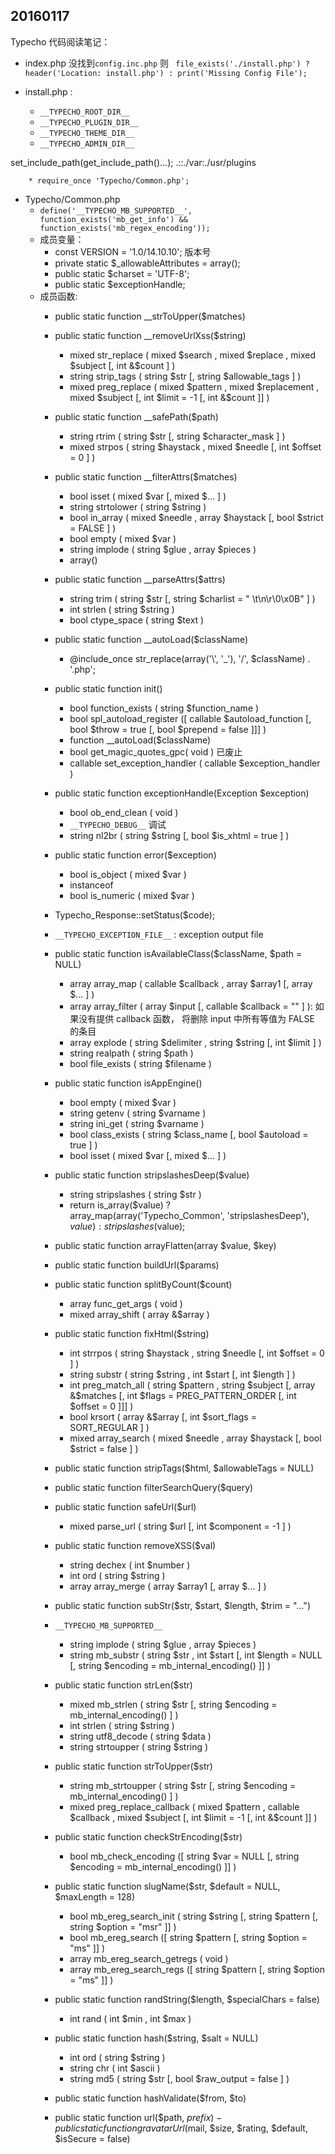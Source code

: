 ## 20160117
 Typecho 代码阅读笔记：
- index.php 没找到`config.inc.php` 则  ` file_exists('./install.php') ? header('Location: install.php') : print('Missing Config File');`

- install.php  :
	* `__TYPECHO_ROOT_DIR__`
	* `__TYPECHO_PLUGIN_DIR__`
	* `__TYPECHO_THEME_DIR__`
	* `__TYPECHO_ADMIN_DIR__`

set_include_path(get_include_path()...);
.::./var:./usr/plugins

		* require_once 'Typecho/Common.php';
- Typecho/Common.php
	* `define('__TYPECHO_MB_SUPPORTED__', function_exists('mb_get_info') && function_exists('mb_regex_encoding'));`
	*  成员变量：
		- const VERSION = '1.0/14.10.10'; 版本号
		-   private static $_allowableAttributes = array();
		- public static $charset = 'UTF-8';
		-  public static $exceptionHandle;
	* 成员函数:
		- public static function __strToUpper($matches)
		- public static function __removeUrlXss($string)
			* mixed str_replace ( mixed $search , mixed $replace , mixed $subject [, int &$count ] )
			* string strip_tags ( string $str [, string $allowable_tags ] )
			* mixed preg_replace ( mixed $pattern , mixed $replacement , mixed $subject [, int $limit = -1 [, int &$count ]] )
		- public static function __safePath($path)
			* string rtrim ( string $str [, string $character_mask ] )
			* mixed strpos ( string $haystack , mixed $needle [, int $offset = 0 ] )
		- public static function __filterAttrs($matches)
			* bool isset ( mixed $var [, mixed $... ] )
			* string strtolower ( string $string )
			* bool in_array ( mixed $needle , array $haystack [, bool $strict = FALSE ] )
			* bool empty ( mixed $var )
			* string implode ( string $glue , array $pieces )
			* array()
		- public static function __parseAttrs($attrs)
			* string trim ( string $str [, string $charlist = " \t\n\r\0\x0B" ] )
			* int strlen ( string $string )
			* bool ctype_space ( string $text )

		- public static function __autoLoad($className)
			*  @include_once str_replace(array('\\', '_'), '/', $className) . '.php';
		- public static function init()
			* bool function_exists ( string $function_name )
			* bool spl_autoload_register ([ callable $autoload_function [, bool $throw = true [, bool $prepend = false ]]] )
			* function __autoLoad($className)
			* bool get_magic_quotes_gpc( void ) 已废止
			* callable set_exception_handler ( callable $exception_handler )
		-  public static function exceptionHandle(Exception $exception)
			* bool ob_end_clean ( void )
			* `__TYPECHO_DEBUG__` 调试
			* string nl2br ( string $string [, bool $is_xhtml = true ] )
		- public static function error($exception)
			* bool is_object ( mixed $var )
			* instanceof
			* bool is_numeric ( mixed $var )

		- Typecho_Response::setStatus($code);
		- `__TYPECHO_EXCEPTION_FILE__` : exception output file
		-  public static function isAvailableClass($className, $path = NULL)
			* array array_map ( callable $callback , array $array1 [, array $... ] )
			* array array_filter ( array $input [, callable $callback = "" ] ): 如果没有提供 callback 函数， 将删除 input 中所有等值为 FALSE 的条目
			* array explode ( string $delimiter , string $string [, int $limit ] )
			* string realpath ( string $path )
			* bool file_exists ( string $filename )
		- public static function isAppEngine()
			* bool empty ( mixed $var )
			* string getenv ( string $varname )
			* string ini_get ( string $varname )
			* bool class_exists ( string $class_name [, bool $autoload = true ] )
			*  bool isset ( mixed $var [, mixed $... ] )
		- public static function stripslashesDeep($value)
			* string stripslashes ( string $str )
			* return is_array($value) ? array_map(array('Typecho_Common', 'stripslashesDeep'), $value) : stripslashes($value);
		- public static function arrayFlatten(array $value, $key)
		- public static function buildUrl($params)
		-  public static function splitByCount($count)
			* array func_get_args ( void )
			* mixed array_shift ( array &$array )
		- public static function fixHtml($string)
			* int strrpos ( string $haystack , string $needle [, int $offset = 0 ] )
			* string substr ( string $string , int $start [, int $length ] )
			* int preg_match_all ( string $pattern , string $subject [, array &$matches [, int $flags = PREG_PATTERN_ORDER [, int $offset = 0 ]]] )
			* bool krsort ( array &$array [, int $sort_flags = SORT_REGULAR ] )
			* mixed array_search ( mixed $needle , array $haystack [, bool $strict = false ] )
		- public static function stripTags($html, $allowableTags = NULL)
		- public static function filterSearchQuery($query)
		- public static function safeUrl($url)
			* mixed parse_url ( string $url [, int $component = -1 ] )
		- public static function removeXSS($val)
			* string dechex ( int $number )
			* int ord ( string $string )
			* array array_merge ( array $array1 [, array $... ] )
		- public static function subStr($str, $start, $length, $trim = "...")

		- `__TYPECHO_MB_SUPPORTED__`

			* string implode ( string $glue , array $pieces )
			* string mb_substr ( string $str , int $start [, int $length = NULL [, string $encoding = mb_internal_encoding() ]] )
		- public static function strLen($str)
			* mixed mb_strlen ( string $str [, string $encoding = mb_internal_encoding() ] )
			* int strlen ( string $string )
			* string utf8_decode ( string $data )
			* string strtoupper ( string $string )
		-  public static function strToUpper($str)
			* string mb_strtoupper ( string $str [, string $encoding = mb_internal_encoding() ] )
			* mixed preg_replace_callback ( mixed $pattern , callable $callback , mixed $subject [, int $limit = -1 [, int &$count ]] )
		- public static function checkStrEncoding($str)
			* bool mb_check_encoding ([ string $var = NULL [, string $encoding = mb_internal_encoding() ]] )
		- public static function slugName($str, $default = NULL, $maxLength = 128)
			* bool mb_ereg_search_init ( string $string [, string $pattern [, string $option = "msr" ]] )
			* bool mb_ereg_search ([ string $pattern [, string $option = "ms" ]] )
			* array mb_ereg_search_getregs ( void )
			* array mb_ereg_search_regs ([ string $pattern [, string $option = "ms" ]] )
		- public static function randString($length, $specialChars = false)
			* int rand ( int $min , int $max )
		- public static function hash($string, $salt = NULL)
			* int ord ( string $string )
			* string chr ( int $ascii )
			* string md5 ( string $str [, bool $raw_output = false ] )
		- public static function hashValidate($from, $to)
		- public static function url($path, $prefix)
		-public static function gravatarUrl($mail, $size, $rating, $default, $isSecure = false)

